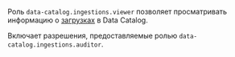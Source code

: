Роль `data-catalog.ingestions.viewer` позволяет просматривать информацию о [загрузках](../../../metadata-hub/concepts/data-catalog.md#metadata-upload) в Data Catalog.

Включает разрешения, предоставляемые ролью `data-catalog.ingestions.auditor`.
